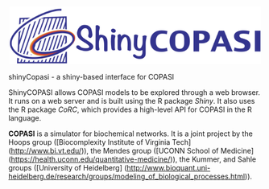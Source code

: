 
<div style="text-align: center">
<img src="www/copasi_new.png" style="width: 500px;"/>
</div>

shinyCopasi - a shiny-based interface for COPASI

ShinyCOPASI allows COPASI models to be explored through a web browser. It runs on a web server and is built using the R package <em>Shiny</em>. It also uses the R package <em> CoRC</em>, which provides a high-level API for COPASI in the R language.

 <b>COPASI</b> is a simulator for biochemical networks. It is a joint project by the Hoops group ([Biocomplexity Institute of Virginia Tech] (http://www.bi.vt.edu/)), the Mendes group ([UCONN School of Medicine] (https://health.uconn.edu/quantitative-medicine/)), the Kummer, and Sahle groups ([University of Heidelberg] (http://www.bioquant.uni-heidelberg.de/research/groups/modeling_of_biological_processes.html)).
